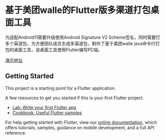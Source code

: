 # 基于美团walle的Flutter版多渠道打包桌面工具

为适配Android11需要升级使用Android Signature V2 Scheme签名，同时需要打多个渠道包，为方便团队成员生成多渠道包，制作了基于美团walle java命令行打包的桌面工具，该桌面工具使用Flutter编写PC端。

[演示地址](https://www.bilibili.com/video/BV1GT4y1F7Dt/)

## Getting Started

This project is a starting point for a Flutter application.

A few resources to get you started if this is your first Flutter project:

- [Lab: Write your first Flutter app](https://flutter.dev/docs/get-started/codelab)
- [Cookbook: Useful Flutter samples](https://flutter.dev/docs/cookbook)

For help getting started with Flutter, view our
[online documentation](https://flutter.dev/docs), which offers tutorials,
samples, guidance on mobile development, and a full API reference.
